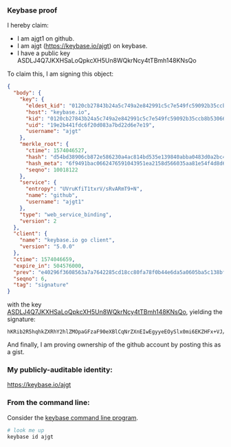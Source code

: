 ### Keybase proof

I hereby claim:

  * I am ajgt1 on github.
  * I am ajgt (https://keybase.io/ajgt) on keybase.
  * I have a public key ASDLJ4Q7JKXHSaLoQpkcXH5Un8WQkrNcy4tTBmh148KNsQo

To claim this, I am signing this object:

```json
{
  "body": {
    "key": {
      "eldest_kid": "0120cb27843b24a5c749a2e842991c5c7e549fc59092b35ccb8b53066875e3c28db10a",
      "host": "keybase.io",
      "kid": "0120cb27843b24a5c749a2e842991c5c7e549fc59092b35ccb8b53066875e3c28db10a",
      "uid": "19e2b441fdc6f20d083a7bd22d6e7e19",
      "username": "ajgt"
    },
    "merkle_root": {
      "ctime": 1574046527,
      "hash": "d54bd38906cb872e586230a4ac814bd535e139840abba0483d0a2bc40c81e0f0369cf2f1a5bf98c0d95a57b4fb599343b994dd5e2f66c01efcd23819fed4f04d",
      "hash_meta": "6f9491bac0662476591043951ea2158d566035aa81e54f4d8d6ea1b347bd890b",
      "seqno": 10018122
    },
    "service": {
      "entropy": "UVruKfiT1txrV/sRvARmT9+N",
      "name": "github",
      "username": "ajgt1"
    },
    "type": "web_service_binding",
    "version": 2
  },
  "client": {
    "name": "keybase.io go client",
    "version": "5.0.0"
  },
  "ctime": 1574046659,
  "expire_in": 504576000,
  "prev": "e40296f3608563a7a7642285cd18cc80fa78f0b44e6da5a0605ba5c138bfd3d2",
  "seqno": 6,
  "tag": "signature"
}
```

with the key [ASDLJ4Q7JKXHSaLoQpkcXH5Un8WQkrNcy4tTBmh148KNsQo](https://keybase.io/ajgt), yielding the signature:

```
hKRib2R5hqhkZXRhY2hlZMOpaGFzaF90eXBlCqNrZXnEIwEgyyeEOySlx0mi6EKZHFx+VJ/FkJKzXMuLUwZodePCjbEKp3BheWxvYWTESpcCBsQg5AKW82CFY6enZCKFzRjMgPp48LRObaWgYFulwTi/09LEIJbrKLbISw+rehFSvXtBnmm75tZPyFNTIjpFCzK1XBwIAgHCo3NpZ8RAlEpPXVpJ46sUp0iZAVsy21/VCzNCKJj5sicrMgvCIuaZFLfp28aqm8cg4jGzCS6Y5v3bKD4MXJQ0PKewZkWoBahzaWdfdHlwZSCkaGFzaIKkdHlwZQildmFsdWXEIKsjHc82Ub38h9H//VyNQXJ8AxeE0CuN3HsrKa6FuslDo3RhZ80CAqd2ZXJzaW9uAQ==

```

And finally, I am proving ownership of the github account by posting this as a gist.

### My publicly-auditable identity:

https://keybase.io/ajgt

### From the command line:

Consider the [keybase command line program](https://keybase.io/download).

```bash
# look me up
keybase id ajgt
```
